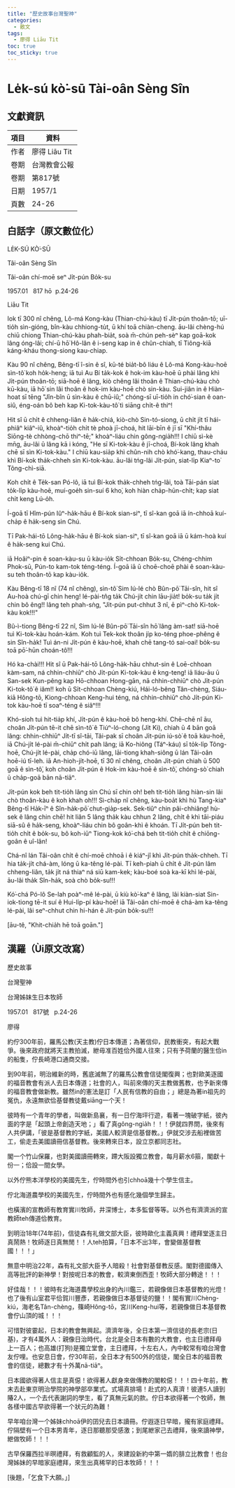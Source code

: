 ```yaml
---
title: "歷史故事台灣聖神"
categories:
  - 散文
tags:
  - 廖得 Liāu Tit
toc: true
toc_sticky: true
---
```


# Le̍k-sú kò͘-sū Tài-oân Sèng Sîn

## 文獻資訊

| 項目 | 資料 |
|---|---|
| 作者 | 廖得 Liāu Tit |
| 卷期 | 台灣教會公報 |
| 卷期 | 第817號 |
| 日期 | 1957/1 |
| 頁數 | 24-26 |

## 白話字（原文數位化）

LE̍K-SÚ KÒ͘-SŪ

Tâi-oân Sèng Sîn

Tâi-oân chí-moē seⁿ Ji̍t-pún Bo̍k-su

1957.01   817 hō  p.24-26

Liāu Tit

Iok tī 300 nî chêng, Lô-má Kong-kàu (Thian-chú-kàu) tī Ji̍t-pún thoân-tō; uī-tio̍h sìn-gióng, bîn-kàu chhiong-tu̍t, ū khí toā chiàn-cheng. āu-lâi chèng-hú chiū chiong Thian-chú-kàu phah-bia̍t, soà m̄-chún peh-sèⁿ kap goā-kok lâng óng-lâi; chí-ū hō͘ Hô-lân ê i-seng kap in ê chûn-chiah, tī Tiông-kiā káng-kháu thong-siong kau-chiap.

Kàu 90 nî chêng, Bêng-tī î-sin ê sî, kū-té bia̍t-bô liáu ê Lô-má Kong-kàu-hoē sìn-tô͘ koh ho̍k-heng; iā tuì Au Bí ta̍k-kok ê hok-im kàu-hoē ū phài lâng khì Ji̍t-pún thoân-tō; siā-hoē ê lâng, kiò chêng lâi thoân ê Thian-chú-kàu chò kū-kàu, iā hō͘ sin lâi thoân ê hok-im kàu-hoē chò sin-kàu. Sui-jiân in ê Hiàn-hoat sī tēng "Jîn-bîn ū sìn-kàu ê chū-iû;" chóng-sī uī-tio̍h in chó͘-sian ê oan-siû, éng-oán bô beh kap Ki-tok-kàu-tô͘ tì siāng chi̍t-ê thiⁿ!

Hit sî ū chi̍t ê chheng-liân ê ha̍k-chiá, kiò-chò Sin-tó-siong, ū chi̍t ji̍t tī hái-phiâⁿ kiâⁿ-iû, khoàⁿ-tio̍h chi̍t tè phoà jī-choá, hit lāi-bīn ê jī sī "Khí-thâu Siōng-tè chhòng-chō thiⁿ-tē;" khoàⁿ-liáu chin gông-ngia̍h!!! I chiū sì-kè mn̄g, āu-lâi ū lâng kā i kóng, "He sī Ki-tok-kàu ê jī-choá, Bí-kok lâng khah chē sī sìn Ki-tok-kàu." I chiū kau-sia̍p khì chûn-nih chò khó͘-kang, thau-cháu khì Bí-kok tha̍k-chheh sìn Ki-tok-kàu. āu-lâi tńg-lâi Ji̍t-pún, siat-li̍p Kiaⁿ-to͘ Tông-chì-siā.

Koh chi̍t ê Te̍k-san Pó-lô, iā tuì Bí-kok tha̍k-chheh tńg-lâi, toà Tāi-pán siat to̍k-li̍p kàu-hoē, muí-goe̍h sin-suí 6 kho͘, koh hiàn cha̍p-hūn-chi̍t; kap siat chi̍t keng Lú-o̍h.

Í-goā tī Hîm-pún Iûⁿ-ha̍k-hāu ê Bí-kok sian-siⁿ, tī sî-kan goā iā ín-chhoā kuí-cha̍p ê ha̍k-seng sìn Chú.

Tī Pak-hái-tō Lông-ha̍k-hāu ê Bí-kok sian-siⁿ, tī sî-kan goā iā ū kám-hoà kuí ê ha̍k-seng kui Chú.

iā Hoâiⁿ-pin ê soan-kàu-su ū kàu-io̍k Si̍t-chhoan Bo̍k-su, Chéng-chhim Phok-sū, Pún-to kam-tok téng-téng. Í-goā iā ū choē-choē phài ê soan-kàu-su teh thoân-tō kap kàu-io̍k.

Kàu Bêng-tī 18 nî (74 nî chêng), sìn-tô͘ Sim Iú-lé chò Bûn-pō͘ Tāi-sîn, hit sî Au-hoà chú-gī chin heng! lé-pài-tn̂g ta̍k Chú-ji̍t chin lāu-jia̍t! bo̍k-su ta̍k ji̍t chin bô êng!! lâng teh phah-sǹg, "Ji̍t-pún put-chhut 3 nî, ē pìⁿ-chò Ki-tok-kàu kok!!!"

Bû-ì-tiong Bêng-tī 22 nî, Sim Iú-lé Bûn-pō͘ Tāi-sîn hō͘ lâng àm-sat! siā-hoē tuì Ki-tok-kàu hoán-kám. Koh tuì Tek-kok thoân ji̍p ko-téng phoe-phêng ê sin Sîn-ha̍k! Tuì án-ni Ji̍t-pún ê kàu-hoē, khah chē tang-tó sai-oai! bo̍k-su toā pō͘-hūn choán-tô͘!!!

Hó ka-chài!!! Hit sî ū Pak-hái-tō Lông-ha̍k-hāu chhut-sin ê Loē-chhoan kàm-sam, ná chhin-chhiūⁿ chò Ji̍t-pún Ki-tok-kàu ê kng-teng! iā liáu-āu ū San-sek Kun-pêng kap Hō-chhoan Hong-gān, nā chhin-chhiūⁿ chò Ji̍t-pún Ki-tok-tô͘ ê iâm!! koh ū Si̍t-chhoan Chèng-kiú, Hái-ló-bêng Tân-chèng, Siáu-kiā Hông-tō, Kiong-chhoan Keng-hui téng, ná chhin-chhiūⁿ chò Ji̍t-pún Ki-tok kàu-hoē tī soaⁿ-téng ê siâⁿ!!!

Khó-sioh tuì hit-tia̍p khí, Ji̍t-pún ê kàu-hoē bô heng-khí. Chē-chē nî āu, choân Ji̍t-pún tē-it chē sìn-tô͘ ê Tiúⁿ-ló-chong (Ji̍t Ki), chiah ū 4 bān goā lâng: chhin-chhiūⁿ Ji̍t-tī sî-tāi, Tâi-pak sī choân Ji̍t-pún iú-sò͘ ê toā kàu-hoē, iā Chú-ji̍t lé-pài m̄-chiūⁿ chi̍t pah lâng; iā Ko-hiông (Táⁿ-káu) sī to̍k-li̍p Tông-hoē, Chú-ji̍t lé-pài, cha̍p chó-iū lâng, lāi-tiong khah-siông ū lán Tâi-oân hoē-iú tī-leh. iā An-hioh-ji̍t-hoē, tī 30 nî chêng, choân Ji̍t-pún chiah ū 500 goā ê sìn-tô͘, koh choân Ji̍t-pún ê Hok-im kàu-hoē ê sìn-tô͘, chóng-sò͘ chiah ū cha̍p-goā bān nā-tiāⁿ.

Ji̍t-pún kok beh tit-tio̍h lâng sìn Chú sī chin oh! beh tit-tio̍h lâng hiàn-sin lâi chò thoân-kàu ê koh khah oh!!! Sì-cha̍p nî chêng, kàu-boa̍t khì hù Tang-kiaⁿ Bêng-tī Ha̍k-īⁿ ê Sîn-ha̍k-pō͘ chut-gia̍p-sek. Sek-tiûⁿ chin pâi-chhiâng! hù-sek ê lâng chin chē! hit liân 5 lâng tha̍k kàu chhun 2 lâng, chi̍t ê khì tāi-piáu siā-sû ê ha̍k-seng, khoàⁿ-liáu chin bô goân-khì ê khoán. Tī Ji̍t-pún beh tit-tio̍h chi̍t ê bo̍k-su, bô koh-iūⁿ Tiong-kok kó͘-chá beh tit-tio̍h chi̍t ê chiōng-goân ê uî-lân!

Chá-nî lán Tâi-oân chi̍t ê chí-moē chhoā i ê kiáⁿ-jî khì Ji̍t-pún tha̍k-chheh. Tī hia ta̍k-ji̍t chá-àm, lóng ū ka-têng lé-pài. Tī keh-piah ū chi̍t ê Ji̍t-pún lâm chheng-liân, ta̍k ji̍t ná thiaⁿ ná siū kam-kek; kàu-boé soà ka-kī khì lé-pài, āu-lâi tha̍k Sîn-ha̍k, soà chò bo̍k-su!!!

Kó͘-chá Pó-lô Se-lah poàⁿ-mê lé-pài, ū kiù kò͘-kaⁿ ê lâng, lâi kiàn-siat Sin-iok-tiong tē-it suí ê Hui-li̍p-pí kàu-hoē! iā Tâi-oân chí-moē ê chá-àm ka-têng lé-pài, lâi seⁿ-chhut chin hi-hán ê Ji̍t-pún bo̍k-su!!!

[āu-tê, "Khit-chia̍h hē toā goān."]

## 漢羅（Ùi原文改寫）

歷史故事

台灣聖神

台灣姊妹生日本牧師

1957.01   817號   p.24-26

廖得

約佇300年前，羅馬公教(天主教)佇日本傳道；為著信仰，民教衝突，有起大戰爭。後來政府就將天主教拍滅，紲毋准百姓佮外國人往來；只有予荷蘭的醫生佮in的船隻，佇長崎港口通商交接。

到90年前，明治維新的時，舊底滅無了的羅馬公教會信徒閣復興；也對歐美逐國的福音教會有派人去日本傳道；社會的人，叫前來傳的天主教做舊教，也予新來傳的福音教會做新教。雖然in的憲法是訂「人民有信教的自由；」總是為著in祖先的冤仇，永遠無欲佮基督教徒戴siāng一个天！

彼時有一个青年的學者，叫做新島襄，有一日佇海坪行遊，看著一塊破字紙，彼內面的字是「起頭上帝創造天地；」看了真gông-ngia̍h！！！伊就四界問，後來有人共伊講，「彼是基督教的字紙，美國人較濟是信基督教。」伊就交涉去船裡做苦工，偷走去美國讀冊信基督教。後來轉來日本，設立京都同志社。

閣一个竹山保羅，也對美國讀冊轉來，蹛大阪設獨立教會，每月薪水6箍，閣獻十份一；佮設一間女學。

以外佇熊本洋學校的美國先生，佇時間外也引chhoā幾十个學生信主。

佇北海道農學校的美國先生，佇時間外也有感化幾個學生歸主。

也橫濱的宣教師有教育實川牧師，井深博士，本多監督等等。以外也有濟濟派的宣教師teh傳道佮教育。

到明治18年(74年前)，信徒森有礼做文部大臣，彼時歐化主義真興！禮拜堂逐主日真鬧熱！牧師逐日真無閒！！人teh拍算，「日本不出3年，會變做基督教國！！！」

無意中明治22年，森有礼文部大臣予人暗殺！社會對基督教反感。閣對德國傳入高等批評的新神學！對按呢日本的教會，較濟東倒西歪！牧師大部分轉途！！！

好佳哉！！！彼時有北海道農學校出身的內川鑑三，若親像做日本基督教的光燈！也了後有山室君平佮賀川豐彥，若親像做日本基督徒的鹽！！閣有實川Chèng-kiú，海老名Tân-chèng，篠崎Hông-tō，宮川Keng-hui等，若親像做日本基督教會佇山頂的城！！！

可惜對彼霎起，日本的教會無興起。濟濟年後，全日本第一濟信徒的長老宗(日基)，才有4萬外人：親像日治時代，台北是全日本有數的大教會，也主日禮拜毋上一百人；也高雄(打狗)是獨立堂會，主日禮拜，十左右人，內中較常有咱台灣會友佇哩。也安息日會，佇30年前，全日本才有500外的信徒，閣全日本的福音教會的信徒，總數才有十外萬nā-tiāⁿ。

日本國欲得著人信主是真僫！欲得著人獻身來做傳教的閣較僫！！！四十年前，教末去赴東京明治學院的神學部卒業式。式場真排場！赴式的人真濟！彼連5人讀到賰2人，一个去代表謝詞的學生，看了真無元氣的款。佇日本欲得著一个牧師，無各樣中國古早欲得著一个狀元的為難！

早年咱台灣一个姊妹chhoā伊的囝兒去日本讀冊。佇遐逐日早暗，攏有家庭禮拜。佇隔壁有一个日本男青年，逐日那聽那受感激；到尾紲家己去禮拜，後來讀神學，紲做牧師！！！

古早保羅西拉半暝禮拜，有救顧監的人，來建設新約中第一媠的腓立比教會！也台灣姊妹的早暗家庭禮拜，來生出真稀罕的日本牧師！！！

[後題，「乞食下大願。」]
